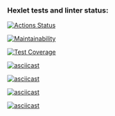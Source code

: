 ### Hexlet tests and linter status:
[![Actions Status](https://github.com/Lee-Soleil/python-project-50/actions/workflows/hexlet-check.yml/badge.svg)](https://github.com/Lee-Soleil/python-project-50/actions)

[![Maintainability](https://api.codeclimate.com/v1/badges/8ae4f269908725562d84/maintainability)](https://codeclimate.com/github/Lee-Soleil/python-project-50/maintainability)

[![Test Coverage](https://api.codeclimate.com/v1/badges/8ae4f269908725562d84/test_coverage)](https://codeclimate.com/github/Lee-Soleil/python-project-50/test_coverage)

[![asciicast](https://asciinema.org/a/mKuY4Uqvj1dA9yEn0MePKc5VJ.svg)](https://asciinema.org/a/mKuY4Uqvj1dA9yEn0MePKc5VJ)

[![asciicast](https://asciinema.org/a/SY6UkYkiYFSYyvHFBFicFZCgW.svg)](https://asciinema.org/a/SY6UkYkiYFSYyvHFBFicFZCgW)

[![asciicast](https://asciinema.org/a/WJlZw5ntHFFSMfmTy1svX0Ubv.svg)](https://asciinema.org/a/WJlZw5ntHFFSMfmTy1svX0Ubv)

[![asciicast](https://asciinema.org/a/1Hex0oa4jVMW3eZoW5eg55ioy.svg)](https://asciinema.org/a/1Hex0oa4jVMW3eZoW5eg55ioy)

